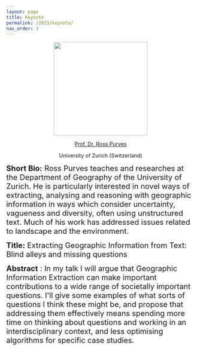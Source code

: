 ```yaml
---
layout: page
title: Keynote
permalink: /2023/keynote/
nav_order: 3
---
```


<p align="center">
<a>
 <img src="{{site.baseurl}}/figure/ross_lbs.png"   height="250" ></a>
</p>

 <p align="center">
<a href="https://www.geo.uzh.ch/~rsp/">
 Prof. Dr. Ross Purves </a>
</p>
  
 <p align="center">
 University of Zurich (Switzerland) 
</p>



<span style="font-size:20px;"> <strong> Short Bio:</strong>   Ross Purves teaches and researches at the Department of Geography of the University of Zurich. He is particularly interested in novel ways of extracting, analysing and reasoning with geographic information in ways which consider uncertainty, vagueness and diversity, often using unstructured text. Much of his work has addressed issues related to landscape and the environment. 

<span style="font-size:20px;"> <strong> Title:</strong> Extracting Geographic Information from Text: Blind alleys and missing questions

<span style="font-size:20px;"> <strong> Abstract</strong> : In my talk I will argue that Geographic Information Extraction can make important contributions to a wide range of societally important questions. I'll give some examples of what sorts of questions I think these might be, and propose that addressing them effectively means spending more time on thinking about questions and working in an interdisciplinary context, and less optimising algorithms for specific case studies.
